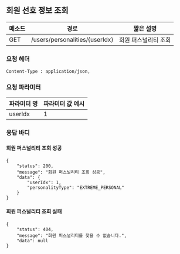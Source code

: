 ## 회원 선호 정보 조회

| 메소드 | 경로                           | 짧은 설명            |
| ------ | ------------------------------ | -------------------- |
| GET    | /users/personalities/{userIdx} | 회원 퍼스널리티 조회 |

### 요청 헤더

```
Content-Type : application/json,
```

### 요청 파라미터

| 파라미터 명 | 파라미터 값 예시 |
| ----------- | ---------------- |
| userIdx     | 1                |

### 응답 바디

#### 회원 퍼스널리티 조회 성공

```
{
    "status": 200,
    "message": "회원 퍼스널리티 조회 성공",
    "data": {
        "userIdx": 1,
        "personalityType": "EXTREME_PERSONAL"
    }
}
```

#### 회원 퍼스널리티 조회 실패

```
{
    "status": 404,
    "message": "회원 퍼스널리티를 찾을 수 없습니다.",
    "data": null
}
```